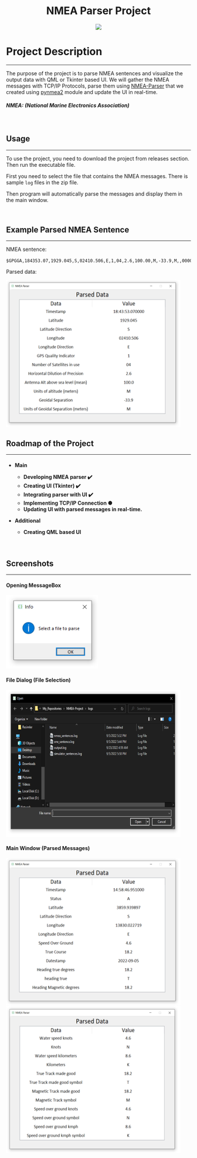 <h1 align=center> NMEA Parser Project </h1>

<p align=center> <img src="images/NMEA-Project.gif" width=650> </p>

# Project Description
<hr>

The purpose of the project is to parse NMEA sentences and visualize the output data with QML or Tkinter based UI. We will gather the NMEA messages with TCP/IP Protocols, parse them using [NMEA-Parser](https://github.com/Alperencode/NMEA-Parser) that we created using [pynmea2](https://github.com/Knio/pynmea2) module and update the UI in real-time.


##### NMEA: (National Marine Electronics Association)

<br>

## Usage
<hr>

To use the project, you need to download the project from releases section. Then run the executable file.

First you need to select the file that contains the NMEA messages. 
There is sample `log` files in the zip file.

Then program will automatically parse the messages and display them in the main window.

<br>

## Example Parsed NMEA Sentence
<hr>

NMEA sentence:

```
$GPGGA,184353.07,1929.045,S,02410.506,E,1,04,2.6,100.00,M,-33.9,M,,0000*6D
```

Parsed data:

<img src="images/Tkinter5.PNG" width=475 height=400>

<br>

## Roadmap of the Project
<hr>

<h4>

- Main
    - Developing NMEA parser ✔️
    - Creating UI (Tkinter) ✔️
    - Integrating parser with UI ✔️
    - Implementing TCP/IP Connection ●
    - Updating UI with parsed messages in real-time.

- Additional
    - Creating QML based UI

</h4>

<br>

## Screenshots
<hr>

#### Opening MessageBox

<img src="images/Tkinter1.PNG" width=250 height=200>

<br>

#### File Dialog (File Selection)

<img src="images/Tkinter2.PNG" width=475 height=400>

<br>

#### Main Window (Parsed Messages)

<img src="images/Tkinter3.PNG" width=475 height=400>
<img src="images/Tkinter4.PNG" width=475 height=400>